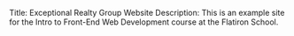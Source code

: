 Title: Exceptional Realty Group Website
Description: This is an example site for the Intro to Front-End Web Development course at the Flatiron School.
